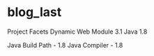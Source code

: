 # blog_last



Project Facets 
Dynamic Web Module 3.1
Java 1.8

Java Build Path - 1.8
Java Compiler - 1.8
